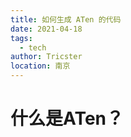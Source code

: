 ```yaml
---
title: 如何生成 ATen 的代码
date: 2021-04-18
tags: 
  - tech
author: Tricster
location: 南京
---
```



# 什么是ATen？

